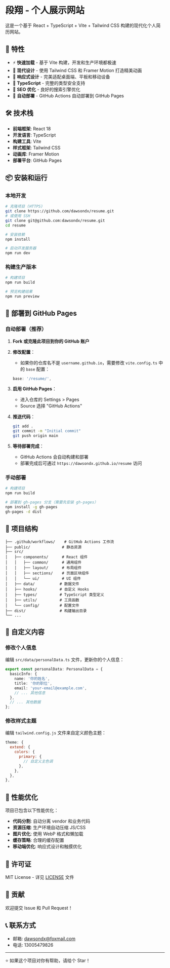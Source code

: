 # 段翔 - 个人展示网站

这是一个基于 React + TypeScript + Vite + Tailwind CSS 构建的现代化个人简历网站。

## 🚀 特性

- ⚡️ **快速加载** - 基于 Vite 构建，开发和生产环境都极速
- 🎨 **现代设计** - 使用 Tailwind CSS 和 Framer Motion 打造精美动画
- 📱 **响应式设计** - 完美适配桌面端、平板和移动设备
- 🔧 **TypeScript** - 完整的类型安全支持
- 🎯 **SEO 优化** - 良好的搜索引擎优化
- 🚀 **自动部署** - GitHub Actions 自动部署到 GitHub Pages

## 🛠️ 技术栈

- **前端框架**: React 18
- **开发语言**: TypeScript
- **构建工具**: Vite
- **样式框架**: Tailwind CSS
- **动画库**: Framer Motion
- **部署平台**: GitHub Pages

## 📦 安装和运行

### 本地开发

```bash
# 克隆项目 (HTTPS)
git clone https://github.com/dawsondx/resume.git
# 或使用 SSH
git clone git@github.com:dawsondx/resume.git
cd resume

# 安装依赖
npm install

# 启动开发服务器
npm run dev
```

### 构建生产版本

```bash
# 构建项目
npm run build

# 预览构建结果
npm run preview
```

## 🚀 部署到 GitHub Pages

### 自动部署（推荐）

1. **Fork 或克隆此项目到你的 GitHub 账户**

2. **修改配置**：
   - 如果你的仓库名不是 `username.github.io`，需要修改 `vite.config.ts` 中的 `base` 配置：
   ```typescript
   base: '/resume/',
   ```

3. **启用 GitHub Pages**：
   - 进入仓库的 Settings > Pages
   - Source 选择 "GitHub Actions"

4. **推送代码**：
   ```bash
   git add .
   git commit -m "Initial commit"
   git push origin main
   ```

5. **等待部署完成**：
   - GitHub Actions 会自动构建和部署
   - 部署完成后可通过 `https://dawsondx.github.io/resume` 访问

### 手动部署

```bash
# 构建项目
npm run build

# 部署到 gh-pages 分支（需要先安装 gh-pages）
npm install -g gh-pages
gh-pages -d dist
```

## 📁 项目结构

```
├── .github/workflows/    # GitHub Actions 工作流
├── public/              # 静态资源
├── src/
│   ├── components/      # React 组件
│   │   ├── common/      # 通用组件
│   │   ├── layout/      # 布局组件
│   │   ├── sections/    # 页面区块组件
│   │   └── ui/          # UI 组件
│   ├── data/           # 数据文件
│   ├── hooks/          # 自定义 Hooks
│   ├── types/          # TypeScript 类型定义
│   ├── utils/          # 工具函数
│   └── config/         # 配置文件
├── dist/               # 构建输出目录
└── ...
```

## 🎨 自定义内容

### 修改个人信息

编辑 `src/data/personalData.ts` 文件，更新你的个人信息：

```typescript
export const personalData: PersonalData = {
  basicInfo: {
    name: '你的姓名',
    title: '你的职位',
    email: 'your-email@example.com',
    // ... 其他信息
  },
  // ... 其他数据
};
```

### 修改样式主题

编辑 `tailwind.config.js` 文件来自定义颜色主题：

```javascript
theme: {
  extend: {
    colors: {
      primary: {
        // 自定义主色调
      },
    },
  },
},
```

## 🔧 性能优化

项目已包含以下性能优化：

- **代码分割**: 自动分离 vendor 和业务代码
- **资源压缩**: 生产环境自动压缩 JS/CSS
- **图片优化**: 使用 WebP 格式和懒加载
- **缓存策略**: 合理的缓存配置
- **移动端优化**: 响应式设计和触摸优化

## 📝 许可证

MIT License - 详见 [LICENSE](LICENSE) 文件

## 🤝 贡献

欢迎提交 Issue 和 Pull Request！

## 📞 联系方式

- 邮箱: dawsondx@foxmail.com
- 电话: 13005479826

---

⭐ 如果这个项目对你有帮助，请给个 Star！